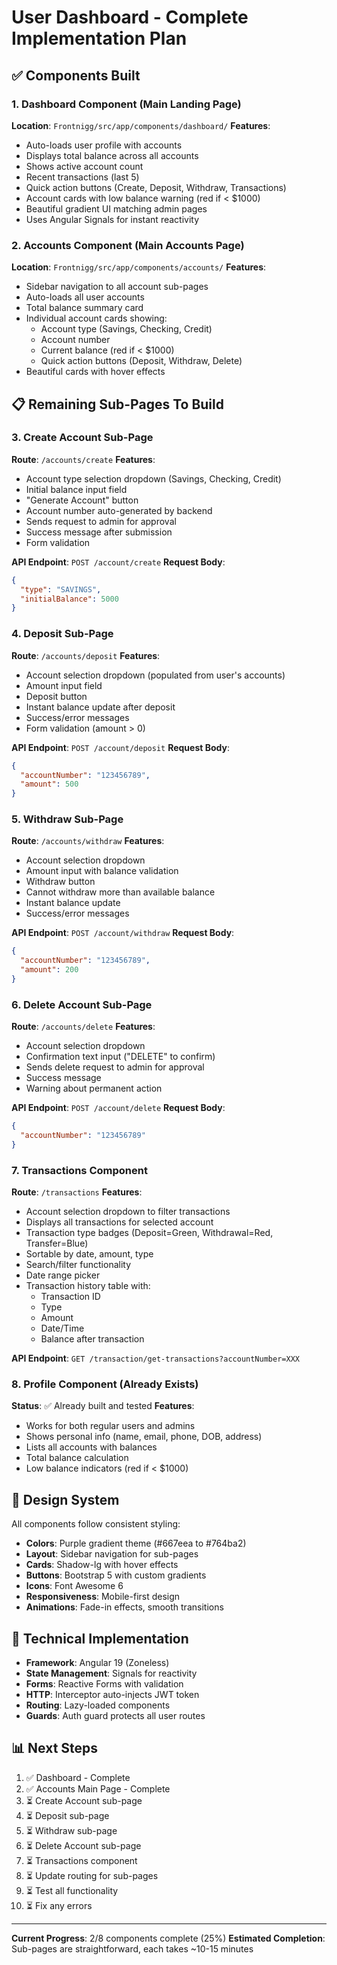 # User Dashboard - Complete Implementation Plan

## ✅ Components Built

### 1. Dashboard Component (Main Landing Page)
**Location**: `Frontnigg/src/app/components/dashboard/`
**Features**:
- Auto-loads user profile with accounts
- Displays total balance across all accounts
- Shows active account count
- Recent transactions (last 5)
- Quick action buttons (Create, Deposit, Withdraw, Transactions)
- Account cards with low balance warning (red if < $1000)
- Beautiful gradient UI matching admin pages
- Uses Angular Signals for instant reactivity

### 2. Accounts Component (Main Accounts Page)
**Location**: `Frontnigg/src/app/components/accounts/`
**Features**:
- Sidebar navigation to all account sub-pages
- Auto-loads all user accounts
- Total balance summary card
- Individual account cards showing:
  - Account type (Savings, Checking, Credit)
  - Account number
  - Current balance (red if < $1000)
  - Quick action buttons (Deposit, Withdraw, Delete)
- Beautiful cards with hover effects

## 📋 Remaining Sub-Pages To Build

### 3. Create Account Sub-Page
**Route**: `/accounts/create`
**Features**:
- Account type selection dropdown (Savings, Checking, Credit)
- Initial balance input field
- "Generate Account" button
- Account number auto-generated by backend
- Sends request to admin for approval
- Success message after submission
- Form validation

**API Endpoint**: `POST /account/create`
**Request Body**:
```json
{
  "type": "SAVINGS",
  "initialBalance": 5000
}
```

### 4. Deposit Sub-Page
**Route**: `/accounts/deposit`
**Features**:
- Account selection dropdown (populated from user's accounts)
- Amount input field
- Deposit button
- Instant balance update after deposit
- Success/error messages
- Form validation (amount > 0)

**API Endpoint**: `POST /account/deposit`
**Request Body**:
```json
{
  "accountNumber": "123456789",
  "amount": 500
}
```

### 5. Withdraw Sub-Page
**Route**: `/accounts/withdraw`
**Features**:
- Account selection dropdown
- Amount input with balance validation
- Withdraw button
- Cannot withdraw more than available balance
- Instant balance update
- Success/error messages

**API Endpoint**: `POST /account/withdraw`
**Request Body**:
```json
{
  "accountNumber": "123456789",
  "amount": 200
}
```

### 6. Delete Account Sub-Page
**Route**: `/accounts/delete`
**Features**:
- Account selection dropdown
- Confirmation text input ("DELETE" to confirm)
- Sends delete request to admin for approval
- Success message
- Warning about permanent action

**API Endpoint**: `POST /account/delete`
**Request Body**:
```json
{
  "accountNumber": "123456789"
}
```

### 7. Transactions Component
**Route**: `/transactions`
**Features**:
- Account selection dropdown to filter transactions
- Displays all transactions for selected account
- Transaction type badges (Deposit=Green, Withdrawal=Red, Transfer=Blue)
- Sortable by date, amount, type
- Search/filter functionality
- Date range picker
- Transaction history table with:
  - Transaction ID
  - Type
  - Amount
  - Date/Time
  - Balance after transaction

**API Endpoint**: `GET /transaction/get-transactions?accountNumber=XXX`

### 8. Profile Component (Already Exists)
**Status**: ✅ Already built and tested
**Features**:
- Works for both regular users and admins
- Shows personal info (name, email, phone, DOB, address)
- Lists all accounts with balances
- Total balance calculation
- Low balance indicators (red if < $1000)

## 🎨 Design System

All components follow consistent styling:
- **Colors**: Purple gradient theme (#667eea to #764ba2)
- **Layout**: Sidebar navigation for sub-pages
- **Cards**: Shadow-lg with hover effects
- **Buttons**: Bootstrap 5 with custom gradients
- **Icons**: Font Awesome 6
- **Responsiveness**: Mobile-first design
- **Animations**: Fade-in effects, smooth transitions

## 🔧 Technical Implementation

- **Framework**: Angular 19 (Zoneless)
- **State Management**: Signals for reactivity
- **Forms**: Reactive Forms with validation
- **HTTP**: Interceptor auto-injects JWT token
- **Routing**: Lazy-loaded components
- **Guards**: Auth guard protects all user routes

## 📊 Next Steps

1. ✅ Dashboard - Complete
2. ✅ Accounts Main Page - Complete
3. ⏳ Create Account sub-page
4. ⏳ Deposit sub-page
5. ⏳ Withdraw sub-page
6. ⏳ Delete Account sub-page
7. ⏳ Transactions component
8. ⏳ Update routing for sub-pages
9. ⏳ Test all functionality
10. ⏳ Fix any errors

---

**Current Progress**: 2/8 components complete (25%)
**Estimated Completion**: Sub-pages are straightforward, each takes ~10-15 minutes
